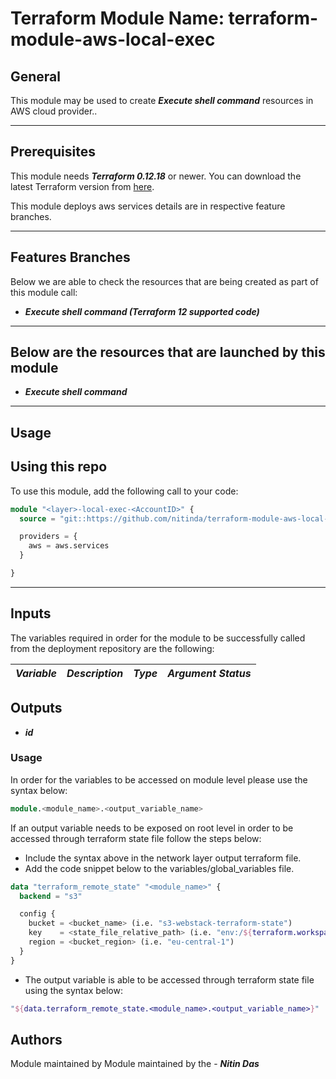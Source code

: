 # Terraform Module Name: terraform-module-aws-local-exec


## General

This module may be used to create **_Execute shell command_** resources in AWS cloud provider..

---


## Prerequisites

This module needs **_Terraform 0.12.18_** or newer.
You can download the latest Terraform version from [here](https://www.terraform.io/downloads.html).

This module deploys aws services details are in respective feature branches.

---

## Features Branches

Below we are able to check the resources that are being created as part of this module call:


- **_Execute shell command (Terraform 12 supported code)_**


---

## Below are the resources that are launched by this module

- **_Execute shell command_**


---

## Usage

## Using this repo

To use this module, add the following call to your code:

```tf
module "<layer>-local-exec-<AccountID>" {
  source = "git::https://github.com/nitinda/terraform-module-aws-local-exec.git?ref=master"

  providers = {
    aws = aws.services
  }

}

```
---

## Inputs

The variables required in order for the module to be successfully called from the deployment repository are the following:


|**_Variable_** | **_Description_** | **_Type_** | **_Argument Status_** |
|:----|:----|-----:|:---:|




## Outputs

- **_id_**


### Usage
In order for the variables to be accessed on module level please use the syntax below:

```tf
module.<module_name>.<output_variable_name>
```

If an output variable needs to be exposed on root level in order to be accessed through terraform state file follow the steps below:

- Include the syntax above in the network layer output terraform file.
- Add the code snippet below to the variables/global_variables file.

```tf
data "terraform_remote_state" "<module_name>" {
  backend = "s3"

  config {
    bucket = <bucket_name> (i.e. "s3-webstack-terraform-state")
    key    = <state_file_relative_path> (i.e. "env:/${terraform.workspace}/4_Networking/terraform.tfstate")
    region = <bucket_region> (i.e. "eu-central-1")
  }
}
```

- The output variable is able to be accessed through terraform state file using the syntax below:

```tf
"${data.terraform_remote_state.<module_name>.<output_variable_name>}"
```

## Authors
Module maintained by Module maintained by the - **_Nitin Das_**